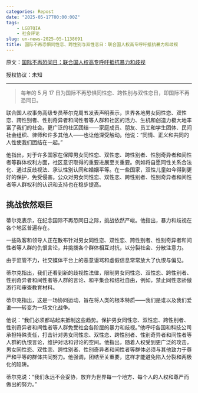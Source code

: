```yaml
---
categories: Repost
date: "2025-05-17T00:00:00Z"
tags:
    - LGBTQIA
    - 社会评论
slug: un-news-2025-05-1138691
title: 国际不再恐惧同性恋、跨性别与双性恋日：联合国人权高专呼吁抵抗暴力和歧视
---
```


原文：[国际不再恐同日：联合国人权高专呼吁抵抗暴力和歧视](https://news.un.org/zh/story/2025/05/1138691)

授权协议：未知

---

> 每年的 5 月 17 日为国际不再恐惧同性恋、跨性别与双性恋日，即国际不再恐同日。

联合国人权事务高级专员蒂尔克周五发表声明表示，世界各地男女同性恋、双性恋、跨性别者、性别奇异者和间性者等人群和社区的活力、生机和创造力极大地丰富了我们的社会。更广泛的社区团结——家庭成员、朋友、员工和学生团体、民间社会组织、律师和许多其他人——也让他深受触动。他说：“同情、正义和共同的人性使我们团结在一起。”

他指出，对于许多国家在保障男女同性恋、双性恋、跨性别者、性别奇异者和间性者等群体权利方面，社区意识取得的重要进展至关重要。例如将自愿同性关系合法化、通过反歧视法、承认性别认同和婚姻平等。在一些国家，双性儿童如今得到更好的保护，免受侵害。公众对男女同性恋、双性恋、跨性别者、性别奇异者和间性者等人群权利的认识和支持也在稳步提高。

## 挑战依然艰巨

蒂尔克表示，在纪念国际不再恐同日之际，挑战依然严峻。他指出，暴力和歧视在各个地区普遍存在。

一些政客和领导人正在散布针对男女同性恋、双性恋、跨性别者、性别奇异者和间性者等人群的仇恨言论，并挑拨各个群体相互对抗，以分裂社会、分散注意力。

由于监管不力，社交媒体平台上的恶意谩骂和虚假信息常常放大了仇恨与偏见。

蒂尔克指出，我们还看到新的歧视性法律，限制男女同性恋、双性恋、跨性别者、性别奇异者和间性者等人群的言论、和平集会和结社自由，例如，禁止同性恋骄傲游行和审查教育材料。

蒂尔克指出，这是一场协同运动，旨在将人类的根本特质——我们是谁以及我们爱谁——转变为一场文化战争。

他说：“我们必须都站起来抵制这些趋势。保护男女同性恋、双性恋、跨性别者、性别奇异者和间性者等人群免受社会各阶层的暴力和歧视。”他呼吁各国和科技公司承担特殊责任，打击针对男女同性恋、双性恋、跨性别者、性别奇异者和间性者等人群的仇恨言论，维护对话和讨论的空间。他指出，随着人权受到更广泛的攻击，男女同性恋、双性恋、跨性别者、性别奇异者和间性者等群体必须与其他致力于尊严和平等的群体共同努力。他强调，团结至关重要，这样才能避免陷入分裂和两极化的陷阱。

蒂尔克说：“我们永远不会妥协，放弃为世界每一个地方、每个人的人权和尊严而做出的努力。”
